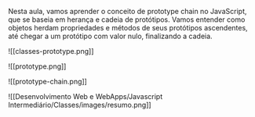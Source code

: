 Nesta aula, vamos aprender o conceito de prototype chain no JavaScript, que se baseia em herança e cadeia de protótipos. Vamos entender como objetos herdam propriedades e métodos de seus protótipos ascendentes, até chegar a um protótipo com valor nulo, finalizando a cadeia.

![[classes-prototype.png]]

![[prototype.png]]

![[prototype-chain.png]]

![[Desenvolvimento Web e WebApps/Javascript Intermediário/Classes/images/resumo.png]]
